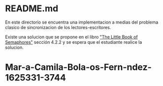 # README.md

En este directorio se encuentra una implementacion a medias del problema clasico
de sincronizacion de los lectores-escritores. 

Existe una solucion que se propone en el libro 
["The Little Book of Semaphores"](http://greenteapress.com/wp/semaphores/)
sección 4.2.2 y se espera que el estudiante realice la solucion.

# Mar-a-Camila-Bola-os-Fern-ndez-1625331-3744
